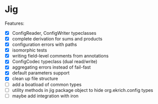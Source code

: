 # Jig

Features:
- [X] ConfigReader, ConfigWriter typeclasses
- [X] complete derivation for sums and products
- [X] configuration errors with paths
- [X] isomorphic tests
- [X] writing field-level comments from annotations
- [X] ConfigCodec typeclass (dual read/write)
- [X] aggregating errors instead of fail-fast
- [X] default parameters support
- [X] clean up file structure
- [ ] add a boatload of common types
- [ ] utility methods in jig package object to hide org.ekrich.config types
- [ ] maybe add integration with iron